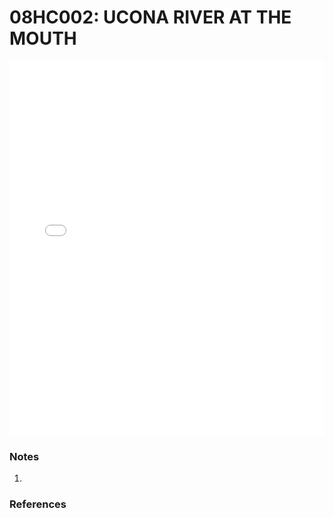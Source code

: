 # 08HC002: UCONA RIVER AT THE MOUTH

<iframe src="/distribution_estimation/_static/stations/08HC002_fdc.html" width="100%" height="600" frameborder="0"></iframe>

### Notes
1. 

### References

